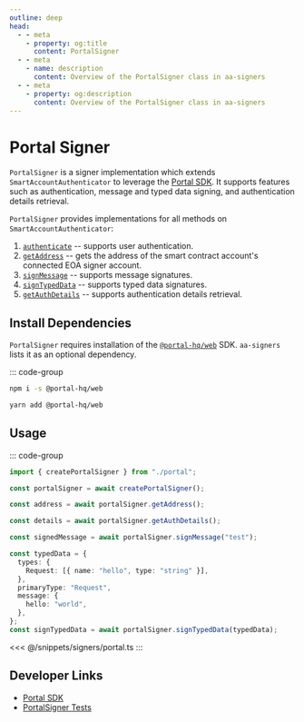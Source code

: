 ```yaml
---
outline: deep
head:
  - - meta
    - property: og:title
      content: PortalSigner
  - - meta
    - name: description
      content: Overview of the PortalSigner class in aa-signers
  - - meta
    - property: og:description
      content: Overview of the PortalSigner class in aa-signers
---
```


# Portal Signer

`PortalSigner` is a signer implementation which extends `SmartAccountAuthenticator` to leverage the [Portal SDK](https://docs.portalhq.io/sdk/web-beta). It supports features such as authentication, message and typed data signing, and authentication details retrieval.

`PortalSigner` provides implementations for all methods on `SmartAccountAuthenticator`:

1.  [`authenticate`](/packages/aa-signers/portal/authenticate) -- supports user authentication.
2.  [`getAddress`](/packages/aa-signers/portal/getAddress) -- gets the address of the smart contract account's connected EOA signer account.
3.  [`signMessage`](/packages/aa-signers/portal/signMessage) -- supports message signatures.
4.  [`signTypedData`](/packages/aa-signers/portal/signTypedData) -- supports typed data signatures.
5.  [`getAuthDetails`](/packages/aa-signers/portal/getAuthDetails) -- supports authentication details retrieval.

## Install Dependencies

`PortalSigner` requires installation of the [`@portal-hq/web`](https://docs.portalhq.io/sdk/web-beta) SDK. `aa-signers` lists it as an optional dependency.

::: code-group

```bash [npm]
npm i -s @portal-hq/web
```

```bash [yarn]
yarn add @portal-hq/web
```

## Usage

::: code-group

```ts [example.ts]
import { createPortalSigner } from "./portal";

const portalSigner = await createPortalSigner();

const address = await portalSigner.getAddress();

const details = await portalSigner.getAuthDetails();

const signedMessage = await portalSigner.signMessage("test");

const typedData = {
  types: {
    Request: [{ name: "hello", type: "string" }],
  },
  primaryType: "Request",
  message: {
    hello: "world",
  },
};
const signTypedData = await portalSigner.signTypedData(typedData);
```

<<< @/snippets/signers/portal.ts
:::

## Developer Links

- [Portal SDK](https://docs.portalhq.io/sdk/web-beta)
- [PortalSigner Tests](https://github.com/alchemyplatform/aa-sdk/blob/main/packages/signers/src/portal/__tests__/signer.test.ts)
